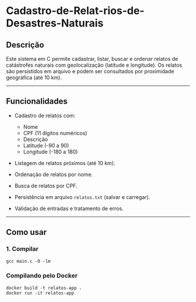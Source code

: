 # Cadastro-de-Relat-rios-de-Desastres-Naturais

## Descrição
Este sistema em C permite cadastrar, listar, buscar e ordenar relatos de catástrofes naturais com geolocalização (latitude e longitude). Os relatos são persistidos em arquivo e podem ser consultados por proximidade geográfica (até 10 km).

---

## Funcionalidades
- Cadastro de relatos com:
  - Nome
  - CPF (11 dígitos numéricos)
  - Descrição
  - Latitude (-90 a 90)
  - Longitude (-180 a 180)

- Listagem de relatos próximos (até 10 km).
- Ordenação de relatos por nome.
- Busca de relatos por CPF.
- Persistência em arquivo `relatos.txt` (salvar e carregar).
- Validação de entradas e tratamento de erros.

---

## Como usar

### 1. Compilar
```
gcc main.c -O -lm
```

### Compilando pelo Docker
```
docker build -t relatos-app .
docker run -it relatos-app
```
